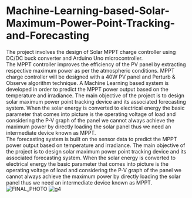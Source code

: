 # Machine-Learning-based-Solar-Maximum-Power-Point-Tracking-and-Forecasting
The project involves the design of Solar MPPT charge controller using DC/DC buck converter and Arduino Uno microcontroller.  
The MPPT controller improves the efficiency of the PV panel by extracting respective maximum power as per the atmospheric conditions. 
MPPT charge controller will be designed with a 40W PV panel and Perturb & Observe algorithm technique. 
A Machine Learning based system is developed in order to predict the MPPT power output based on the temperature and irradiance.
The main objective of the project is to design solar maximum power point tracking device and its associated forecasting system.  When the solar energy is converted to electrical energy the basic parameter that comes into picture is the operating voltage of load and considering the P-V graph of the panel we cannot always achieve the maximum power by directly loading the solar panel thus we need an intermediate device known as MPPT.  
The forecasting system is built on the sensor data to predict the MPPT power output based on temperature and irradiance. The main objective of the project is to design solar maximum power point tracking device and its associated forecasting system.  When the solar energy is converted to electrical energy the basic parameter that comes into picture is the operating voltage of load and considering the P-V graph of the panel we cannot always achieve the maximum power by directly loading the solar panel thus we need an intermediate device known as MPPT.
![FINAL_PHOTO](https://user-images.githubusercontent.com/60823367/190897391-4e3d5785-7edf-43f3-9906-8c6155fa12c5.png)
![g4](https://user-images.githubusercontent.com/60823367/190897445-20cc055c-31f2-44b7-9cec-08536f201a26.png)
